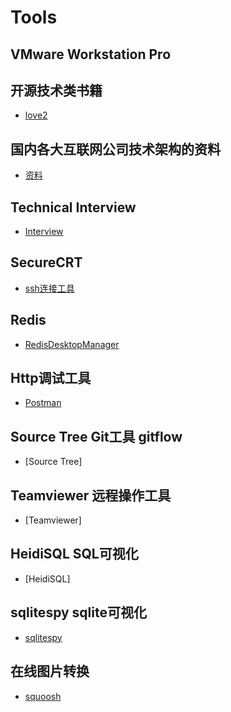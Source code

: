 # Tools
## VMware Workstation Pro
## 开源技术类书籍
- [love2](https://love2.io/)
## 国内各大互联网公司技术架构的资料
- [资料](https://github.com/davideuler/architecture.of.internet-product)
## Technical Interview
- [Interview](https://github.com/CyC2018/Interview-Notebook)

## SecureCRT
- [ssh连接工具](https://github.com/mouse123/my-tips/blob/master/goodTools/SecureCRT.rar?raw=true)
## Redis
- [RedisDesktopManager](https://redisdesktop.com/)
## Http调试工具
- [Postman](https://www.getpostman.com/)
## Source Tree Git工具 gitflow
- [Source Tree]
## Teamviewer 远程操作工具
- [Teamviewer]
## HeidiSQL SQL可视化 
- [HeidiSQL]
## sqlitespy sqlite可视化
- [sqlitespy](https://github.com/mouse123/my-tips/blob/master/goodTools/sqlitespy.rar)
## 在线图片转换
- [squoosh](https://squoosh.app/)

